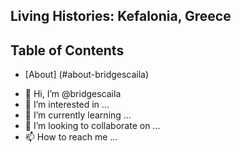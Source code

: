 ## Living Histories: Kefalonia, Greece

## Table of Contents
* [About] (#about-bridgescaila)
- 👋 Hi, I’m @bridgescaila
- 👀 I’m interested in ...
- 🌱 I’m currently learning ...
- 💞️ I’m looking to collaborate on ...
- 📫 How to reach me ...

<!---
bridgescaila/bridgescaila is a ✨ special ✨ repository because its `README.md` (this file) appears on your GitHub profile.
You can click the Preview link to take a look at your changes.
--->
